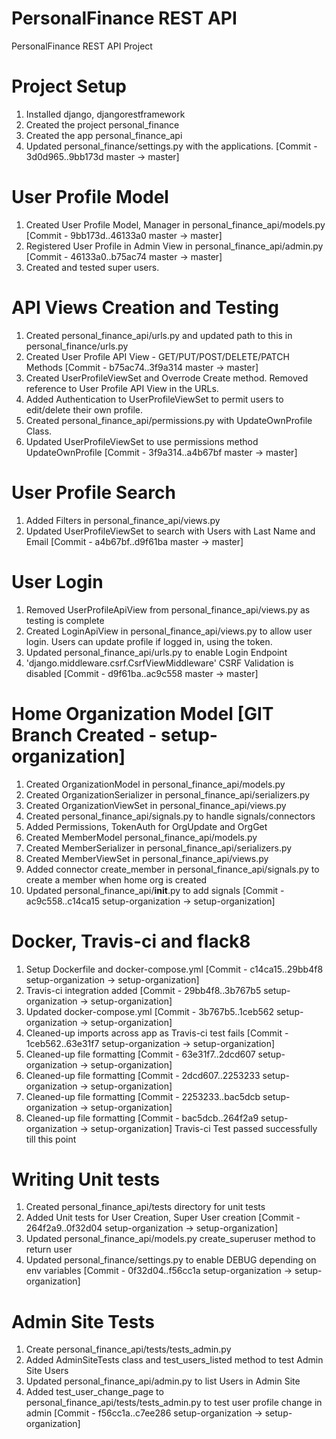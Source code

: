# PersonalFinance REST API

PersonalFinance REST API Project

# Project Setup
1. Installed django, djangorestframework
2. Created the project personal_finance
3. Created the app personal_finance_api
4. Updated personal_finance/settings.py with the applications. [Commit - 3d0d965..9bb173d  master -> master]

# User Profile Model
1. Created User Profile Model, Manager in personal_finance_api/models.py [Commit - 9bb173d..46133a0  master -> master]
2. Registered User Profile in Admin View in personal_finance_api/admin.py [Commit - 46133a0..b75ac74  master -> master]
3. Created and tested super users.

# API Views Creation and Testing
1. Created personal_finance_api/urls.py and updated path to this in personal_finance/urls.py 
2. Created User Profile API View - GET/PUT/POST/DELETE/PATCH Methods [Commit - b75ac74..3f9a314  master -> master]
3. Created UserProfileViewSet and Overrode Create method. Removed reference to User Profile API View in the URLs.
4. Added Authentication to UserProfileViewSet to permit users to edit/delete their own profile.
5. Created personal_finance_api/permissions.py with UpdateOwnProfile Class. 
6. Updated UserProfileViewSet to use permissions method UpdateOwnProfile [Commit - 3f9a314..a4b67bf  master -> master]

# User Profile Search 
1. Added Filters in personal_finance_api/views.py 
2. Updated UserProfileViewSet to search with Users with Last Name and Email [Commit - a4b67bf..d9f61ba  master -> master]

# User Login
1. Removed UserProfileApiView from personal_finance_api/views.py as testing is complete
2. Created LoginApiView in personal_finance_api/views.py to allow user login. Users can update profile if logged in, using the token. 
3. Updated personal_finance_api/urls.py to enable Login Endpoint 
4. 'django.middleware.csrf.CsrfViewMiddleware' CSRF Validation is disabled [Commit - d9f61ba..ac9c558  master -> master]

# Home Organization Model [GIT Branch Created - setup-organization]
1. Created OrganizationModel in personal_finance_api/models.py
2. Created OrganizationSerializer in personal_finance_api/serializers.py
3. Created OrganizationViewSet in personal_finance_api/views.py
4. Created personal_finance_api/signals.py to handle signals/connectors
5. Added Permissions, TokenAuth for OrgUpdate and OrgGet
6. Created MemberModel personal_finance_api/models.py
7. Created MemberSerializer in personal_finance_api/serializers.py
8. Created MemberViewSet in personal_finance_api/views.py
9. Added connector create_member in personal_finance_api/signals.py to create a member when home org is created
10. Updated personal_finance_api/__init__.py to add signals [Commit - ac9c558..c14ca15  setup-organization -> setup-organization]

# Docker, Travis-ci and flack8
1. Setup Dockerfile and docker-compose.yml [Commit - c14ca15..29bb4f8  setup-organization -> setup-organization]
2. Travis-ci integration added [Commit - 29bb4f8..3b767b5  setup-organization -> setup-organization]
3. Updated docker-compose.yml [Commit - 3b767b5..1ceb562  setup-organization -> setup-organization]
4. Cleaned-up imports across app as Travis-ci test fails [Commit - 1ceb562..63e31f7  setup-organization -> setup-organization]
5. Cleaned-up file formatting [Commit - 63e31f7..2dcd607  setup-organization -> setup-organization]
6. Cleaned-up file formatting [Commit - 2dcd607..2253233  setup-organization -> setup-organization]
7. Cleaned-up file formatting [Commit - 2253233..bac5dcb  setup-organization -> setup-organization]
8. Cleaned-up file formatting [Commit - bac5dcb..264f2a9  setup-organization -> setup-organization]
Travis-ci Test passed successfully till this point

# Writing Unit tests
1. Created personal_finance_api/tests directory for unit tests
2. Added Unit tests for User Creation, Super User creation [Commit - 264f2a9..0f32d04  setup-organization -> setup-organization]
3. Updated personal_finance_api/models.py create_superuser method to return user
4. Updated personal_finance/settings.py to enable DEBUG depending on env variables [Commit - 0f32d04..f56cc1a  setup-organization -> setup-organization]

# Admin Site Tests
1. Create personal_finance_api/tests/tests_admin.py 
2. Added AdminSiteTests class and test_users_listed method to test Admin Site Users
3. Updated personal_finance_api/admin.py to list Users in Admin Site 
4. Added test_user_change_page to personal_finance_api/tests/tests_admin.py to test user profile change in admin [Commit - f56cc1a..c7ee286  setup-organization -> setup-organization]